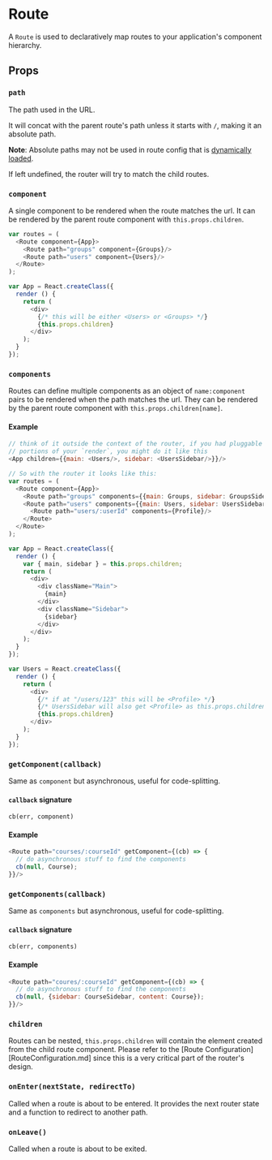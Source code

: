 # Route

A `Route` is used to declaratively map routes to your application's
component hierarchy.

## Props

### `path`

The path used in the URL.

It will concat with the parent route's path unless it starts with `/`,
making it an absolute path.

**Note**: Absolute paths may not be used in route config that is [dynamically loaded](DynamicRouting.md).

If left undefined, the router will try to match the child routes.

### `component`

A single component to be rendered when the route matches the url. It can
be rendered by the parent route component with `this.props.children`.

```js
var routes = (
  <Route component={App}>
    <Route path="groups" component={Groups}/>
    <Route path="users" component={Users}/>
  </Route>
);

var App = React.createClass({
  render () {
    return (
      <div>
        {/* this will be either <Users> or <Groups> */}
        {this.props.children}
      </div>
    );
  }
});
```

### `components`

Routes can define multiple components as an object of `name:component`
pairs to be rendered when the path matches the url. They can be rendered
by the parent route component with `this.props.children[name]`.

#### Example

```js
// think of it outside the context of the router, if you had pluggable
// portions of your `render`, you might do it like this
<App children={{main: <Users/>, sidebar: <UsersSidebar/>}}/>

// So with the router it looks like this:
var routes = (
  <Route component={App}>
    <Route path="groups" components={{main: Groups, sidebar: GroupsSidebar}}/>
    <Route path="users" components={{main: Users, sidebar: UsersSidebar}}>
      <Route path="users/:userId" components={Profile}/>
    </Route>
  </Route>
);

var App = React.createClass({
  render () {
    var { main, sidebar } = this.props.children;
    return (
      <div>
        <div className="Main">
          {main}
        </div>
        <div className="Sidebar">
          {sidebar}
        </div>
      </div>
    );
  }
});

var Users = React.createClass({
  render () {
    return (
      <div>
        {/* if at "/users/123" this will be <Profile> */}
        {/* UsersSidebar will also get <Profile> as this.props.children */}
        {this.props.children}
      </div>
    );
  }
});
```

### `getComponent(callback)`

Same as `component` but asynchronous, useful for
code-splitting.

#### `callback` signature

`cb(err, component)`

#### Example

```js
<Route path="courses/:courseId" getComponent={(cb) => {
  // do asynchronous stuff to find the components
  cb(null, Course);
}}/>
```

### `getComponents(callback)`

Same as `components` but asynchronous, useful for
code-splitting.

#### `callback` signature

`cb(err, components)`

#### Example

```js
<Route path="coures/:courseId" getComponent={(cb) => {
  // do asynchronous stuff to find the components
  cb(null, {sidebar: CourseSidebar, content: Course});
}}/>
```

### `children`

Routes can be nested, `this.props.children` will contain the element created from the child route component. Please refer to the [Route Configuration][RouteConfiguration.md] since this is a very critical part of the router's design.

### `onEnter(nextState, redirectTo)`

Called when a route is about to be entered. It provides the next router state and a function to redirect to another path.

### `onLeave()`

Called when a route is about to be exited.

